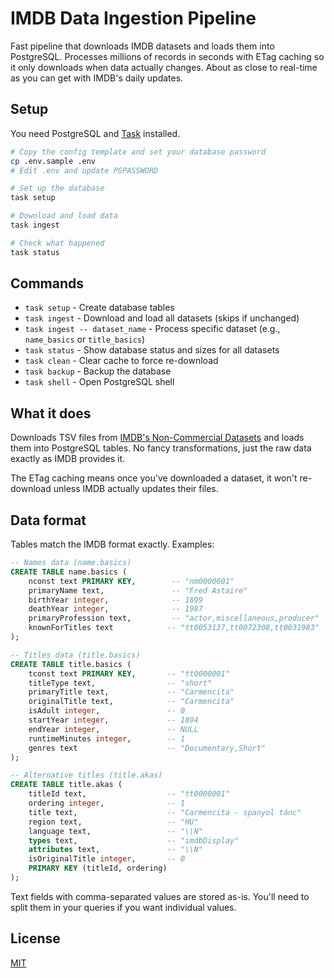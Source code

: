 # IMDB Data Ingestion Pipeline

Fast pipeline that downloads IMDB datasets and loads them into PostgreSQL. Processes millions of records in seconds with ETag caching so it only downloads when data actually changes. About as close to real-time as you can get with IMDB's daily updates.

## Setup

You need PostgreSQL and [Task](https://taskfile.dev/) installed.

```bash
# Copy the config template and set your database password
cp .env.sample .env
# Edit .env and update PGPASSWORD

# Set up the database
task setup

# Download and load data
task ingest

# Check what happened
task status
```

## Commands

- `task setup` - Create database tables
- `task ingest` - Download and load all datasets (skips if unchanged)
- `task ingest -- dataset_name` - Process specific dataset (e.g., `name_basics` or `title_basics`)
- `task status` - Show database status and sizes for all datasets
- `task clean` - Clear cache to force re-download
- `task backup` - Backup the database
- `task shell` - Open PostgreSQL shell

## What it does

Downloads TSV files from [IMDB's Non-Commercial Datasets](https://developer.imdb.com/non-commercial-datasets/) and loads them into PostgreSQL tables. No fancy transformations, just the raw data exactly as IMDB provides it.

The ETag caching means once you've downloaded a dataset, it won't re-download unless IMDB actually updates their files.

## Data format

Tables match the IMDB format exactly. Examples:

```sql
-- Names data (name.basics)
CREATE TABLE name.basics (
    nconst text PRIMARY KEY,        -- "nm0000001"
    primaryName text,               -- "Fred Astaire"
    birthYear integer,              -- 1899
    deathYear integer,              -- 1987
    primaryProfession text,         -- "actor,miscellaneous,producer"
    knownForTitles text            -- "tt0053137,tt0072308,tt0031983"
);

-- Titles data (title.basics)
CREATE TABLE title.basics (
    tconst text PRIMARY KEY,       -- "tt0000001"
    titleType text,                -- "short"
    primaryTitle text,             -- "Carmencita"
    originalTitle text,            -- "Carmencita"
    isAdult integer,               -- 0
    startYear integer,             -- 1894
    endYear integer,               -- NULL
    runtimeMinutes integer,        -- 1
    genres text                    -- "Documentary,Short"
);

-- Alternative titles (title.akas)
CREATE TABLE title.akas (
    titleId text,                  -- "tt0000001"
    ordering integer,              -- 1
    title text,                    -- "Carmencita - spanyol tánc"
    region text,                   -- "HU"
    language text,                 -- "\\N"
    types text,                    -- "imdbDisplay"
    attributes text,               -- "\\N"
    isOriginalTitle integer,       -- 0
    PRIMARY KEY (titleId, ordering)
);
```

Text fields with comma-separated values are stored as-is. You'll need to split them in your queries if you want individual values.

## License

[MIT](LICENSE)
